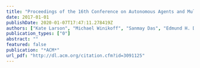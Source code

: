 ```yaml
---
title: "Proceedings of the 16th Conference on Autonomous Agents and MultiAgent Systems, AAMAS 2017, São Paulo, Brazil, May 8-12, 2017"
date: 2017-01-01
publishDate: 2020-01-07T17:47:11.278419Z
authors: ["Kate Larson", "Michael Winikoff", "Sanmay Das", "Edmund H. Durfee"]
publication_types: ["0"]
abstract: ""
featured: false
publication: "*ACM*"
url_pdf: "http://dl.acm.org/citation.cfm?id=3091125"
---
```


